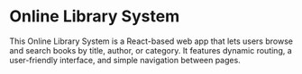 # Online Library System 

This Online Library System is a React-based web app that lets users browse and search books by title, author, or category. It features dynamic routing, a user-friendly interface, and simple navigation between pages.
